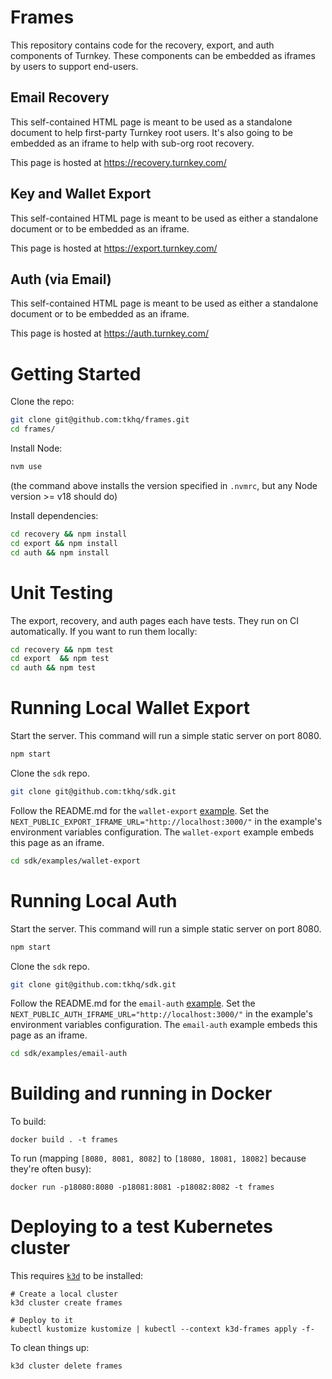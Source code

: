 # Frames

This repository contains code for the recovery, export, and auth components of Turnkey. These components can be embedded as iframes by users to support end-users.

## Email Recovery
This self-contained HTML page is meant to be used as a standalone document to help first-party Turnkey root users. It's also going to be embedded as an iframe to help with sub-org root recovery.

This page is hosted at https://recovery.turnkey.com/

## Key and Wallet Export
This self-contained HTML page is meant to be used as either a standalone document or to be embedded as an iframe.

This page is hosted at https://export.turnkey.com/

## Auth (via Email)
This self-contained HTML page is meant to be used as either a standalone document or to be embedded as an iframe.

This page is hosted at https://auth.turnkey.com/

# Getting Started

Clone the repo:
```sh
git clone git@github.com:tkhq/frames.git
cd frames/
```

Install Node:
```sh
nvm use
```
(the command above installs the version specified in `.nvmrc`, but any Node version >= v18 should do)

Install dependencies:
```sh
cd recovery && npm install
cd export && npm install
cd auth && npm install
```

# Unit Testing

The export, recovery, and auth pages each have tests. They run on CI automatically. If you want to run them locally:
```sh
cd recovery && npm test
cd export  && npm test
cd auth && npm test
```

# Running Local Wallet Export
Start the server. This command will run a simple static server on port 8080.
```sh
npm start
```

Clone the `sdk` repo.
```sh
git clone git@github.com:tkhq/sdk.git
```

Follow the README.md for the `wallet-export` [example](https://github.com/tkhq/sdk/tree/main/examples/wallet-export). Set the `NEXT_PUBLIC_EXPORT_IFRAME_URL="http://localhost:3000/"` in the example's environment variables configuration. The `wallet-export` example embeds this page as an iframe.
```sh
cd sdk/examples/wallet-export
```

# Running Local Auth
Start the server. This command will run a simple static server on port 8080.
```sh
npm start
```

Clone the `sdk` repo.
```sh
git clone git@github.com:tkhq/sdk.git
```

Follow the README.md for the `email-auth` [example](https://github.com/tkhq/sdk/tree/main/examples/email-auth). Set the `NEXT_PUBLIC_AUTH_IFRAME_URL="http://localhost:3000/"` in the example's environment variables configuration. The `email-auth` example embeds this page as an iframe.
```sh
cd sdk/examples/email-auth
```

# Building and running in Docker

To build:
```
docker build . -t frames
```

To run (mapping `[8080, 8081, 8082]` to `[18080, 18081, 18082]` because they're often busy):
```
docker run -p18080:8080 -p18081:8081 -p18082:8082 -t frames
```

# Deploying to a test Kubernetes cluster

This requires [`k3d`](https://k3d.io/) to be installed:
```
# Create a local cluster
k3d cluster create frames

# Deploy to it
kubectl kustomize kustomize | kubectl --context k3d-frames apply -f-
```

To clean things up:
```
k3d cluster delete frames
```
